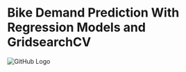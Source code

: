 # Bike Demand Prediction With Regression Models and GridsearchCV

![GitHub Logo](https://github.com/PurushothamVadde/Bike_Demand_Prediction/blob/main/Images/image1.jpg)
